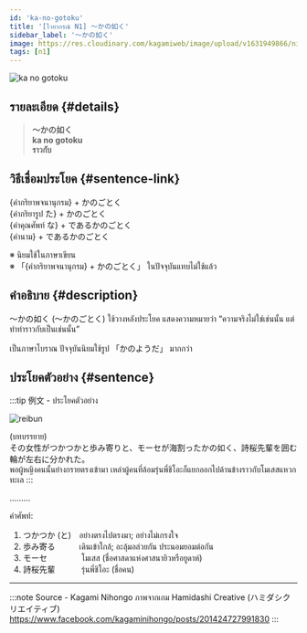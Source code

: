 ```yaml
---
id: 'ka-no-gotoku'
title: '[ไวยากรณ์ N1] 〜かの如く'
sidebar_label: '〜かの如く'
image: https://res.cloudinary.com/kagamiweb/image/upload/v1631949866/nihongo/grammar/n1/reibun/ka-no-gotoku.jpg
tags: [n1]
---
```


![ka no gotoku](https://res.cloudinary.com/kagamiweb/image/upload/v1640445359/nihongo/grammar/n1/ka-no-gotoku.jpg)

## รายละเอียด {#details}

> **〜かの如く**  
> **ka no gotoku**  
> **ราวกับ**

## วิธีเชื่อมประโยค {#sentence-link}

{คำกริยาพจนานุกรม} + かのごとく  
{คำกริยารูป た} + かのごとく  
{คำคุณศัพท์ な} + であるかのごとく  
{คำนาม} + であるかのごとく

※ นิยมใช้ในภาษาเขียน  
※ 「{คำกริยาพจนานุกรม} + かのごとく」 ในปัจจุบันแทบไม่ใช้แล้ว

## คำอธิบาย {#description}

〜かの如く (〜かのごとく) ใช้วางหลังประโยค แสดงความหมายว่า “ความจริงไม่ใช่เช่นนั้น แต่ทำท่าราวกับเป็นเช่นนั้น”

เป็นภาษาโบราณ ปัจจุบันนิยมใช้รูป 「かのようだ」 มากกว่า

## ประโยคตัวอย่าง {#sentence}

:::tip 例文 - ประโยคตัวอย่าง

![reibun](https://res.cloudinary.com/kagamiweb/image/upload/v1631949866/nihongo/grammar/n1/reibun/ka-no-gotoku.jpg)

(บทบรรยาย)  
その女性がつかつかと歩み寄りと、モーセが海割ったかの如く、詩桜先輩を囲む輪が左右に分かれた。  
พอผู้หญิงคนนั้นย่างกรายตรงเข้ามา เหล่าผู้คนที่ล้อมรุ่นพี่ชิโอะก็แยกออกไปด้านข้างราวกับโมเสสแหวกทะเล
:::

.........

คำศัพท์:
1. つかつか (と)　อย่างตรงไปตรงมา; อย่างไม่เกรงใจ
2. 歩み寄る　　　เดินเข้าใกล้; อะลุ้มอล่วยกัน ประนอมยอมต่อกัน
3. モーセ 　　　　โมเสส (ชื่อศาสดาแห่งศาสนายิวหรือยูดาห์)
4. 詩桜先輩 　　　รุ่นพี่ชิโอะ (ชื่อคน)

---
:::note Source - Kagami Nihongo
ภาพจากเกม Hamidashi Creative (ハミダシクリエイティブ)  
https://www.facebook.com/kagaminihongo/posts/201424727991830
:::